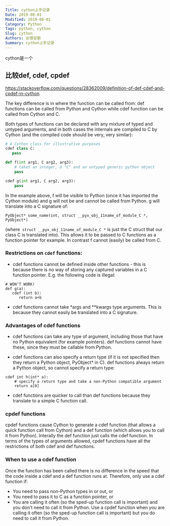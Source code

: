 ```yaml
---
Title: cython上手记录
Date: 2019-08-01
Modified: 2019-08-01
Category: Python
Tags: python, cython
Slug: cython
Authors: 长恨安歌
Summary: cython上手记录
---
```


cython是一个


## 比较def, cdef, cpdef
https://stackoverflow.com/questions/28362009/definition-of-def-cdef-and-cpdef-in-cython

The key difference is in where the function can be called from: def functions can be called from Python and Cython while cdef function can be called from Cython and C.

Both types of functions can be declared with any mixture of typed and untyped arguments, and in both cases the internals are compiled to C by Cython (and the compiled code should be very, very similar):
```python
# A Cython class for illustrative purposes
cdef class C:
   pass

def f(int arg1, C arg2, arg3):
    # takes an integer, a "C" and an untyped generic python object
    pass

cdef g(int arg1, C arg2, arg3):
    pass
```
In the example above, f will be visible to Python (once it has imported the Cython module) and g will not be and cannot be called from Python. g will translate into a C signature of:
```
PyObject* some_name(int, struct __pyx_obj_11name_of_module_C *, PyObject*)
```
(where` struct __pyx_obj_11name_of_module_C *` is just the C struct that our class C is translated into). This allows it to be passed to C functions as a function pointer for example. In contrast f cannot (easily) be called from C.

### Restrictions on `cdef` functions:

- cdef functions cannot be defined inside other functions - this is because there is no way of storing any captured variables in a C function pointer. E.g. the following code is illegal:
```
# WON'T WORK!
def g(a):
   cdef (int b):
      return a+b
```
- cdef functions cannot take *args and **kwargs type arguments. This is because they cannot easily be translated into a C signature.

### Advantages of cdef functions

- cdef functions can take any type of argument, including those that have no Python equivalent (for example pointers). def functions cannot have these, since they must be callable from Python.

- cdef functions can also specify a return type (if it is not specified then they return a Python object, PyObject* in C). def functions always return a Python object, so cannot specify a return type:
```
cdef int h(int* a):
    # specify a return type and take a non-Python compatible argument
    return a[0]
```
- cdef functions are quicker to call than def functions because they translate to a simple C function call.

### cpdef functions

cpdef functions cause Cython to generate a cdef function (that allows a quick function call from Cython) and a def function (which allows you to call it from Python). Interally the def function just calls the cdef function. In terms of the types of arguments allowed, cpdef functions have all the restrictions of both cdef and def functions.

### When to use a cdef function

Once the function has been called there is no difference in the speed that the code inside a cdef and a def function runs at. Therefore, only use a cdef function if:

- You need to pass non-Python types in or out, or
- You need to pass it to C as a function pointer, or
- You are calling it often (so the sped-up function call is important) and you don't need to call it from Python.
Use a cpdef function when you are calling it often (so the sped-up function call is important) but you do need to call it from Python.